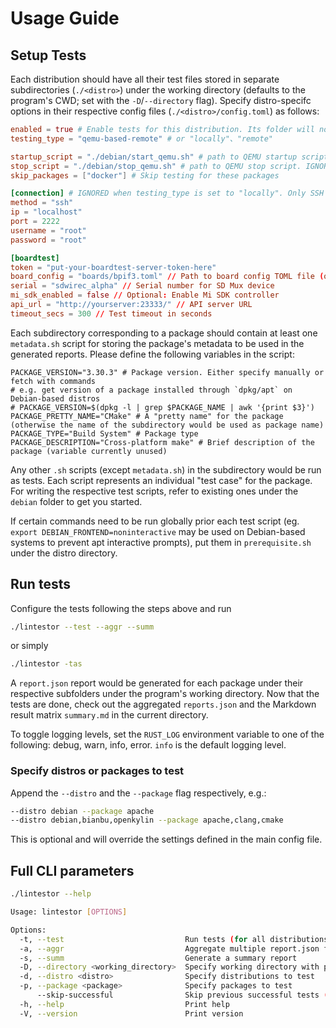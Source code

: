 # Usage Guide
## Setup Tests
Each distribution should have all their test files stored in separate subdirectories (`./<distro>`) under the working directory (defaults to the program's CWD; set with the `-D`/`--directory` flag). Specify distro-specifc options in their respective config files (`./<distro>/config.toml`) as follows:
  
```toml
enabled = true # Enable tests for this distribution. Its folder will not be discovered if set to false
testing_type = "qemu-based-remote" # or "locally"、"remote"

startup_script = "./debian/start_qemu.sh" # path to QEMU startup script. IGNORED when testing_type is set to "locally" or "remote"
stop_script = "./debian/stop_qemu.sh" # path to QEMU stop script. IGNORED when testing_type is set to "locally" or "remote"
skip_packages = ["docker"] # Skip testing for these packages

[connection] # IGNORED when testing_type is set to "locally". Only SSH is supported at the moment
method = "ssh"
ip = "localhost"
port = 2222
username = "root"
password = "root"

[boardtest]
token = "put-your-boardtest-server-token-here"
board_config = "boards/bpif3.toml" // Path to board config TOML file (on the boardtest server)
serial = "sdwirec_alpha" // Serial number for SD Mux device
mi_sdk_enabled = false // Optional: Enable Mi SDK controller
api_url = "http://yourserver:23333/" // API server URL
timeout_secs = 300 // Test timeout in seconds
```
Each subdirectory corresponding to a package should contain at least one `metadata.sh` script for storing the package's metadata to be used in the generated reports. Please define the following variables in the script:
```
PACKAGE_VERSION="3.30.3" # Package version. Either specify manually or fetch with commands
# e.g. get version of a package installed through `dpkg/apt` on Debian-based distros
# PACKAGE_VERSION=$(dpkg -l | grep $PACKAGE_NAME | awk '{print $3}')
PACKAGE_PRETTY_NAME="CMake" # A "pretty name" for the package (otherwise the name of the subdirectory would be used as package name)
PACKAGE_TYPE="Build System" # Package type
PACKAGE_DESCRIPTION="Cross-platform make" # Brief description of the package (variable currently unused)
```
Any other `.sh` scripts (except `metadata.sh`) in the subdirectory would be run as tests. Each script represents an individual "test case" for the package. For writing the respective test scripts, refer to existing ones under the `debian` folder to get you started.

If certain commands need to be run globally prior each test script (eg. `export DEBIAN_FRONTEND=noninteractive` may be used on Debian-based systems to prevent apt interactive prompts), put them in `prerequisite.sh` under the distro directory. 

## Run tests

Configure the tests following the steps above and run

```bash
./lintestor --test --aggr --summ
```
or simply
```bash
./lintestor -tas
```

A `report.json` report would be generated for each package under their respective subfolders under the program's working directory. Now that the tests are done, check out the aggregated `reports.json` and the Markdown result matrix `summary.md` in the current directory.

To toggle logging levels, set the `RUST_LOG` environment variable to one of the following: debug, warn, info, error. `info` is the default logging level.

### Specify distros or packages to test

Append the `--distro` and the `--package` flag respectively, e.g.:
```bash
--distro debian --package apache
--distro debian,bianbu,openkylin --package apache,clang,cmake
```
This is optional and will override the settings defined in the main config file.

## Full CLI parameters

```bash
./lintestor --help
```

```bash
Usage: lintestor [OPTIONS]

Options:
  -t, --test                           Run tests (for all distributions by default)
  -a, --aggr                           Aggregate multiple report.json files into a single reports.json
  -s, --summ                           Generate a summary report
  -D, --directory <working_directory>  Specify working directory with preconfigured test files
  -d, --distro <distro>                Specify distributions to test
  -p, --package <package>              Specify packages to test
      --skip-successful                Skip previous successful tests (instead of overwriting their results)
  -h, --help                           Print help
  -V, --version                        Print version
```